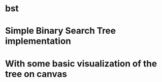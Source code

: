 # bst

# Simple Binary Search Tree implementation
# With some basic visualization of the tree on canvas
